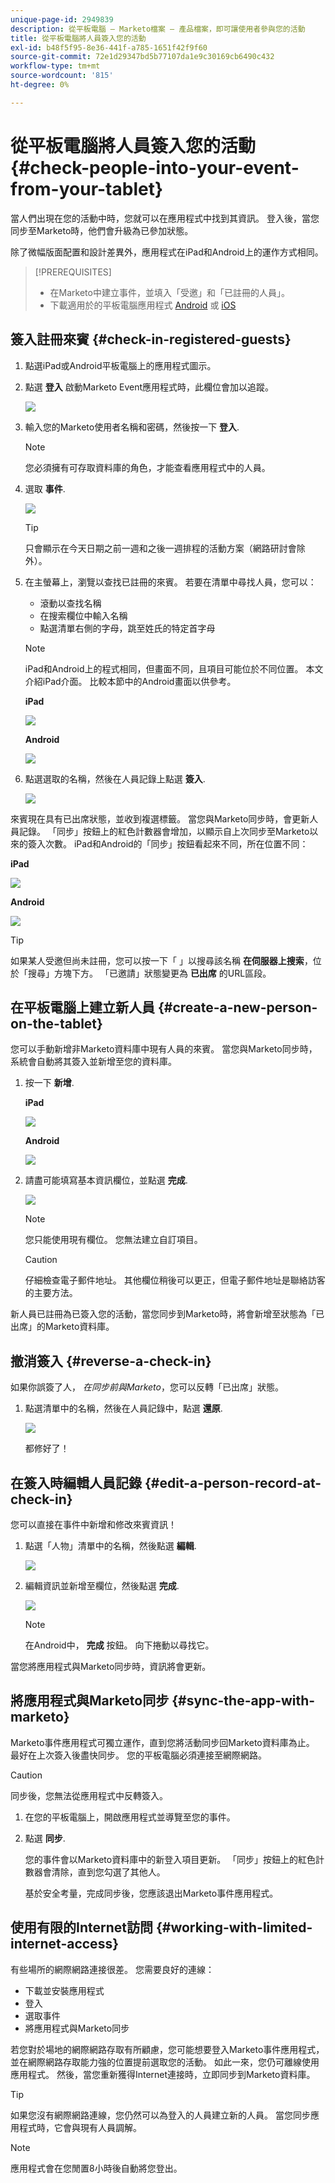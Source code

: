 ```yaml
---
unique-page-id: 2949839
description: 從平板電腦 — Marketo檔案 — 產品檔案，即可讓使用者參與您的活動
title: 從平板電腦將人員簽入您的活動
exl-id: b48f5f95-8e36-441f-a785-1651f42f9f60
source-git-commit: 72e1d29347bd5b77107da1e9c30169cb6490c432
workflow-type: tm+mt
source-wordcount: '815'
ht-degree: 0%

---
```


# 從平板電腦將人員簽入您的活動 {#check-people-into-your-event-from-your-tablet}

當人們出現在您的活動中時，您就可以在應用程式中找到其資訊。 登入後，當您同步至Marketo時，他們會升級為已參加狀態。

除了微幅版面配置和設計差異外，應用程式在iPad和Android上的運作方式相同。

>[!PREREQUISITES]
>
>* 在Marketo中建立事件，並填入「受邀」和「已註冊的人員」。
>* 下載適用於的平板電腦應用程式 [Android](https://play.google.com/store/apps/details?id=com.marketo.eventcheckin&amp;hl=en) 或 [iOS](https://itunes.apple.com/us/app/marketo-events/id522766637?mt=8)


## 簽入註冊來賓 {#check-in-registered-guests}

1. 點選iPad或Android平板電腦上的應用程式圖示。

1. 點選 **登入** 啟動Marketo Event應用程式時，此欄位會加以追蹤。

   ![](assets/1.jpg)

1. 輸入您的Marketo使用者名稱和密碼，然後按一下 **登入**.

   >[!NOTE]
   >
   >您必須擁有可存取資料庫的角色，才能查看應用程式中的人員。

1. 選取 **事件**.

   ![](assets/2.jpg)

   >[!TIP]
   >
   >只會顯示在今天日期之前一週和之後一週排程的活動方案（網路研討會除外）。

1. 在主螢幕上，瀏覽以查找已註冊的來賓。 若要在清單中尋找人員，您可以：

   * 滾動以查找名稱
   * 在搜索欄位中輸入名稱
   * 點選清單右側的字母，跳至姓氏的特定首字母

   >[!NOTE]
   >
   >iPad和Android上的程式相同，但畫面不同，且項目可能位於不同位置。 本文介紹iPad介面。 比較本節中的Android畫面以供參考。

   **iPad**

   ![](assets/image2016-4-15-11-3a55-3a11.png)

   **Android**

   ![](assets/image2016-4-15-14-3a50-3a19.png)

1. 點選選取的名稱，然後在人員記錄上點選 **簽入**.

   ![](assets/img-0068-35-hands.png)

來賓現在具有已出席狀態，並收到複選標籤。 當您與Marketo同步時，會更新人員記錄。 「同步」按鈕上的紅色計數器會增加，以顯示自上次同步至Marketo以來的簽入次數。 iPad和Android的「同步」按鈕看起來不同，所在位置不同：

**iPad**

![](assets/image2016-4-12-14-3a25-3a13.png)

**Android**

![](assets/image2016-4-15-14-3a58-3a6.png)

>[!TIP]
>
>如果某人受邀但尚未註冊，您可以按一下「 」以搜尋該名稱 **在伺服器上搜索**，位於「搜尋」方塊下方。 「已邀請」狀態變更為 **已出席** 的URL區段。

## 在平板電腦上建立新人員 {#create-a-new-person-on-the-tablet}

您可以手動新增非Marketo資料庫中現有人員的來賓。 當您與Marketo同步時，系統會自動將其簽入並新增至您的資料庫。

1. 按一下 **新增**.

   **iPad**

   ![](assets/image2016-4-15-11-3a58-3a51.png)

   **Android**

   ![](assets/image2016-4-15-15-3a2-3a38.png)

1. 請盡可能填寫基本資訊欄位，並點選 **完成**.

   ![](assets/image2016-4-15-11-3a33-3a59.png)

   >[!NOTE]
   >
   >您只能使用現有欄位。 您無法建立自訂項目。

   >[!CAUTION]
   >
   >仔細檢查電子郵件地址。 其他欄位稍後可以更正，但電子郵件地址是聯絡訪客的主要方法。

新人員已註冊為已簽入您的活動，當您同步到Marketo時，將會新增至狀態為「已出席」的Marketo資料庫。

## 撤消簽入 {#reverse-a-check-in}

如果你誤簽了人， _在同步前與Marketo_，您可以反轉「已出席」狀態。

1. 點選清單中的名稱，然後在人員記錄中，點選 **還原**.

   ![](assets/image2016-4-15-11-3a38-3a31.png)

   都修好了！

## 在簽入時編輯人員記錄 {#edit-a-person-record-at-check-in}

您可以直接在事件中新增和修改來賓資訊！

1. 點選「人物」清單中的名稱，然後點選 **編輯**.

   ![](assets/image2016-4-15-11-3a43-3a46.png)

1. 編輯資訊並新增至欄位，然後點選 **完成**.

   ![](assets/image2016-4-15-11-3a50-3a18.png)

   >[!NOTE]
   >
   >在Android中， **完成** 按鈕。 向下捲動以尋找它。

當您將應用程式與Marketo同步時，資訊將會更新。

## 將應用程式與Marketo同步 {#sync-the-app-with-marketo}

Marketo事件應用程式可獨立運作，直到您將活動同步回Marketo資料庫為止。 最好在上次簽入後盡快同步。 您的平板電腦必須連接至網際網路。

>[!CAUTION]
>
>同步後，您無法從應用程式中反轉簽入。

1. 在您的平板電腦上，開啟應用程式並導覽至您的事件。

1. 點選 **同步**.

   您的事件會以Marketo資料庫中的新登入項目更新。 「同步」按鈕上的紅色計數器會清除，直到您勾選了其他人。

   基於安全考量，完成同步後，您應該退出Marketo事件應用程式。

## 使用有限的Internet訪問 {#working-with-limited-internet-access}

有些場所的網際網路連接很差。 您需要良好的連線：

* 下載並安裝應用程式
* 登入
* 選取事件
* 將應用程式與Marketo同步

若您對於場地的網際網路存取有所顧慮，您可能想要登入Marketo事件應用程式，並在網際網路存取能力強的位置提前選取您的活動。 如此一來，您仍可離線使用應用程式。 然後，當您重新獲得Internet連接時，立即同步到Marketo資料庫。

>[!TIP]
>
>如果您沒有網際網路連線，您仍然可以為登入的人員建立新的人員。 當您同步應用程式時，它會與現有人員調解。

>[!NOTE]
>
>應用程式會在您閒置8小時後自動將您登出。
